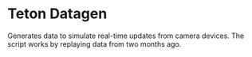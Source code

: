 # Teton Datagen
Generates data to simulate real-time updates from camera devices. The script works by replaying data from two months ago.
